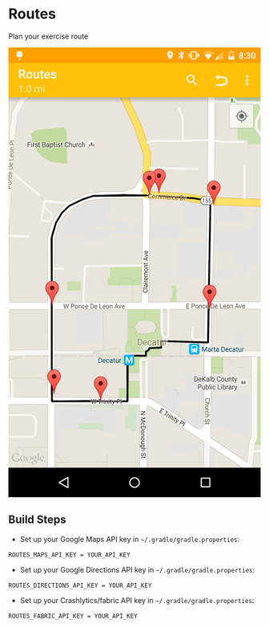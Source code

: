 # Routes
Plan your exercise route

![Screenshot 1](https://raw.githubusercontent.com/cstew/Routes/master/art/screenshot_1.png)

## Build Steps
- Set up your Google Maps API key in `~/.gradle/gradle.properties`:
```
ROUTES_MAPS_API_KEY = YOUR_API_KEY
```

- Set up your Google Directions API key in `~/.gradle/gradle.properties`:
```
ROUTES_DIRECTIONS_API_KEY = YOUR_API_KEY
```

- Set up your Crashlytics/fabric API key in `~/.gradle/gradle.properties`:
```
ROUTES_FABRIC_API_KEY = YOUR_API_KEY
```